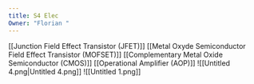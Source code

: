 ```yaml
---
title: S4 Elec
Owner: "Florian "
---
```

[[Junction Field Effect Transistor (JFET)]]
[[Metal Oxyde Semiconductor Field Effect Transistor (MOFSET)]]
[[Complementary Metal Oxide Semiconductor (CMOS)]]
[[Operational Amplifier (AOP)]]
![[Untitled 4.png|Untitled 4.png]]
![[Untitled 1.png]]